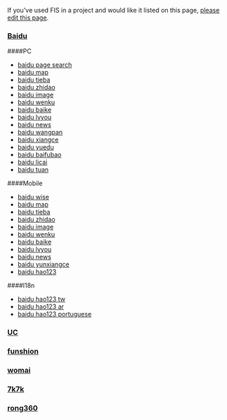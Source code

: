 If you've used FIS in a project and would like it listed on this page,
[please edit this page](./FIS.md).

### [Baidu](http://www.baidu.com/)
####PC
- [baidu page search](http://www.baidu.com/) 
- [baidu map](http://ditu.baidu.com/)
- [baidu tieba](http://tieba.baidu.com/)
- [baidu zhidao](http://zhidao.baidu.com/)
- [baidu image](http://image.baidu.com/)
- [baidu wenku](http://wenku.baidu.com/)
- [baidu baike](http://baike.baidu.com/)
- [baidu lvyou](http://lvyou.baidu.com/)
- [baidu news](http://news.baidu.com/)
- [baidu wangpan](http://wangpan.baidu.com/disk/home)
- [baidu xiangce](http://xiangce.baidu.com/)
- [baidu yuedu](http://yuedu.baidu.com/)
- [baidu baifubao](https://www.baifubao.com/)
- [baidu licai](http://8.baidu.com/)
- [baidu tuan](http://tuan.baidu.com/)

####Mobile
- [baidu wise](http://m.baidu.com/) 
- [baidu map](http://map.baidu.com/mobile/webapp/index/index/)
- [baidu tieba](http://tieba.baidu.com/)
- [baidu zhidao](http://zhidao.baidu.com/)
- [baidu image](http://m.baidu.com/img?from=844d&vit=fis)
- [baidu wenku](http://wk.baidu.com/?pcf=2)
- [baidu baike](http://wapbaike.baidu.com/?adapt=1&)
- [baidu lvyou](http://lvyou.baidu.com/)
- [baidu news](http://news.baidu.com/)
- [baidu yunxiangce](http://xiangce.baidu.com/m/u/2970330134)
- [baidu hao123](http://m.hao123.com/?vit=h123&from=3w123)

####I18n
- [baidu hao123 tw](http://tw.hao123.com/) 
- [baidu hao123 ar](http://ar.hao123.com/)
- [baidu hao123 portuguese](http://image.hao123.com.br/s?f=0&ie=utf-8&cl=0&tn=SE_gbrimage_wq712w5a&wd=t)


### [UC](http://www.uc.cn/)
### [funshion](http://www.funshion.com/)
### [womai](http://www.womai.com/index-0-0.htm)
### [7k7k](http://www.7k7k.com/)
### [rong360](http://rong360.com/)